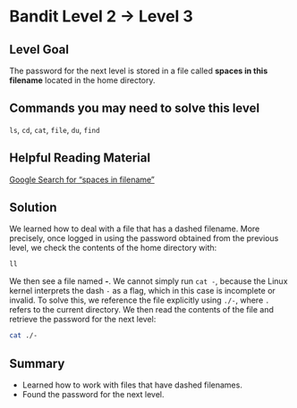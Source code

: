 # Bandit Level 2 → Level 3
## Level Goal
The password for the next level is stored in a file called **spaces in this filename** located in the home directory.

## Commands you may need to solve this level
`ls`, `cd`, `cat`, `file`, `du`, `find`

## Helpful Reading Material
[Google Search for “spaces in filename”](https://www.google.com/search?q=spaces+in+filename)

## Solution
We learned how to deal with a file that has a dashed filename.
More precisely, once logged in using the password obtained from the previous level, we check the contents of the home directory with:
```bash
ll
```
We then see a file named **-**.
We cannot simply run `cat -`, because the Linux kernel interprets the dash `-` as a flag, which in this case is incomplete or invalid.
To solve this, we reference the file explicitly using `./-`, where `.` refers to the current directory.
We then read the contents of the file and retrieve the password for the next level:
```bash
cat ./-
```

## Summary
- Learned how to work with files that have dashed filenames.
- Found the password for the next level.
